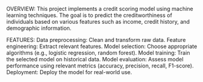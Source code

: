 OVERVIEW:
This project implements a credit scoring model using machine learning techniques. The goal is to predict the creditworthiness of individuals based on various features such as income, credit history, and demographic information.

FEATURES:
Data preprocessing: Clean and transform raw data.
Feature engineering: Extract relevant features.
Model selection: Choose appropriate algorithms (e.g., logistic regression, random forest).
Model training: Train the selected model on historical data.
Model evaluation: Assess model performance using relevant metrics (accuracy, precision, recall, F1-score).
Deployment: Deploy the model for real-world use.
